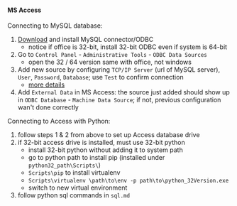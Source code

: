 #### MS Access

Connecting to MySQL database:
1. [Download](https://dev.mysql.com/downloads/connector/odbc/) and install MySQL connector/ODBC
    - notice if office is 32-bit, install 32-bit ODBC even if system is 64-bit
2. Go to `Control Panel` - `Administrative Tools` - `ODBC Data Sources`
    - open the 32 / 64 version same with office, not windows
3. Add new source by configuring `TCP/IP Server` (url of MySQL server), `User`, `Password`, `Database`; use `Test` to confirm connection
    - [more details](https://kb.iu.edu/d/amsw)
4. Add `External Data` in MS Access: the source just added should show up in `ODBC Database` - `Machine Data Source`; if not, previous configuration wan't done correctly

Connecting to Access with Python:
1. follow steps 1 & 2 from above to set up Access database drive 
2. if 32-bit access drive is installed, must use 32-bit python
    - install 32-bit python without adding it to system path
    - go to python path to install pip (installed under `python32_path\Scripts\`)
    - `Scripts\pip` to install virtualenv
    - `Scripts\virtualenv \path\to\env -p path\to\python_32Version.exe`
    - switch to new virtual environment 
3. follow python sql commands in `sql.md`

